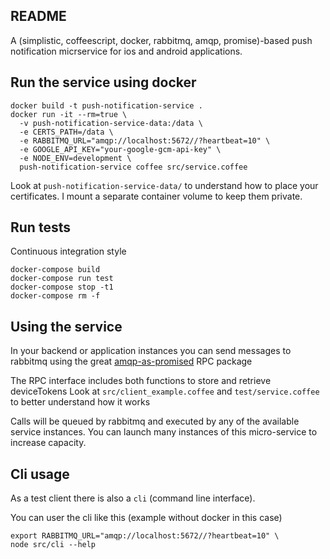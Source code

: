 README
------

A (simplistic, coffeescript, docker, rabbitmq, amqp, promise)-based
push notification micrservice for ios and android applications.


Run the service using docker
----------------------------

    docker build -t push-notification-service .
    docker run -it --rm=true \
      -v push-notification-service-data:/data \
      -e CERTS_PATH=/data \
      -e RABBITMQ_URL="amqp://localhost:5672//?heartbeat=10" \
      -e GOOGLE_API_KEY="your-google-gcm-api-key" \
      -e NODE_ENV=development \
      push-notification-service coffee src/service.coffee

Look at `push-notification-service-data/` to understand how to place your
certificates. I mount a separate container volume to keep them private.


Run tests
---------

Continuous integration style

    docker-compose build
    docker-compose run test
    docker-compose stop -t1
    docker-compose rm -f


Using the service
-----------------

In your backend or application instances you can send messages to rabbitmq using
the great [amqp-as-promised](https://github.com/ttab/amqp-as-promised) RPC package

The RPC interface includes both functions to store and retrieve deviceTokens
Look at `src/client_example.coffee` and `test/service.coffee` to better understand how it works

Calls will be queued by rabbitmq and executed by any of the available service instances.
You can launch many instances of this micro-service to increase capacity.


Cli usage
---------

As a test client there is also a `cli` (command line interface).

You can user the cli like this (example without docker in this case)

    export RABBITMQ_URL="amqp://localhost:5672//?heartbeat=10" \
    node src/cli --help

